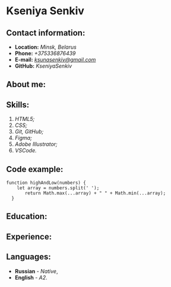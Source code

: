 # Kseniya Senkiv
## Contact information:
* **Location:** *Minsk, Belarus*
* **Phone:** *+375336876439*
* **E-mail:** *ksunasenkiv@gmail.com*
* **GitHub:** *KseniyaSenkiv*

## About me:

## Skills:
1. *HTML5;*
2. *CSS;*
3. *Git, GitHub;*
4. *Figma;*
5. *Adobe Illustrator;*
6. *VSCode.*

## Code example:
```
function highAndLow(numbers) {
    let array = numbers.split(' ');
       return Math.max(...array) + " " + Math.min(...array);
  }
  ```
  
  ## Education:
  
  
  ## Experience:
  
  
  ## Languages:
  * **Russian** - *Native*,
  * **English** - *A2*.
  
  

